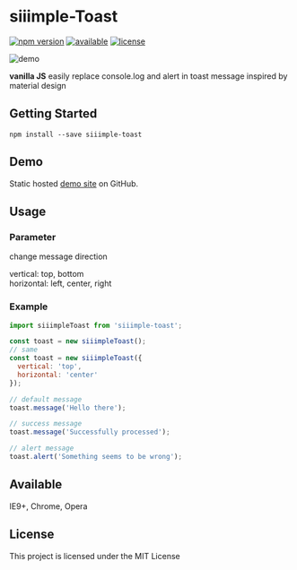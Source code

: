 # siiimple-Toast

[![npm version](https://img.shields.io/npm/v/siiimple-toast.svg)](https://badge.fury.io/js/siiimple-toast) [![available](https://img.shields.io/badge/available-IE9%2B%2C%20Chrome%2C%20Opera%20-brightgreen.svg)]() [![license](https://img.shields.io/github/license/mashape/apistatus.svg)]()

![demo](http://i.imgur.com/TNzvHD4.png)

**vanilla JS**
easily replace console.log and alert in toast message
inspired by material design

## Getting Started
```
npm install --save siiimple-toast
```

## Demo

Static hosted [demo site](https://rawgit.com/gomonk3037/siiimple-Toast/master/public/index.html) on GitHub.

## Usage

### Parameter

change message direction <br>

vertical: top, bottom <br>
horizontal: left, center, right <br>

### Example

```javascript
import siiimpleToast from 'siiimple-toast';

const toast = new siiimpleToast();
// same 
const toast = new siiimpleToast({
  vertical: 'top',
  horizontal: 'center'
});

// default message
toast.message('Hello there'); 

// success message
toast.message('Successfully processed');

// alert message
toast.alert('Something seems to be wrong');

```
## Available

IE9+, Chrome, Opera

## License

This project is licensed under the MIT License